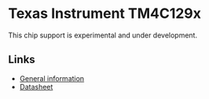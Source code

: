 # Texas Instrument TM4C129x

This chip support is experimental and under development.

## Links

* [General information](http://www.ti.com/product/tm4c1294ncpdt)
* [Datasheet](http://www.ti.com/lit/ds/symlink/tm4c1294ncpdt.pdf)

